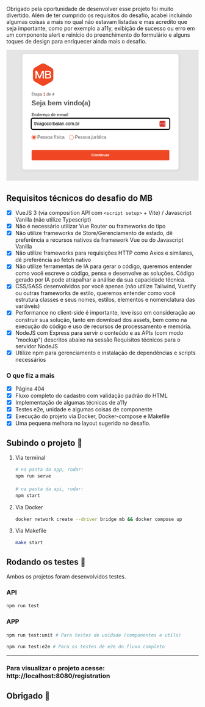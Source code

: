 Obrigado pela oportunidade de desenvolver esse projeto foi muito divertido. Além de ter cumprido os requisitos do desafio, acabei incluindo algumas coisas a mais no qual não estavam listadas e mas acredito que seja importante, como por exemplo a a11y, exibição de sucesso ou erro em um componente alert e reinício do preenchimento do formulário e alguns toques de design para enriquecer ainda mais o desafio.

![Print do desafio](print.png)

## Requisitos técnicos do desafio do MB
- [x] VueJS 3 (via composition API com `<script setup>` + Vite) / Javascript Vanilla (não utilize Typescript)
- [x] Não é necessário utilizar Vue Router ou frameworks do tipo
- [x] Não utilize frameworks de Store/Gerenciamento de estado, dê preferência a recursos nativos da framework Vue ou do Javascript Vanilla
- [x] Não utilize frameworks para requisições HTTP como Axios e similares, dê preferência ao fetch nativo
- [x] Não utilize ferramentas de IA para gerar o código, queremos entender como você escreve o código, pensa e desenvolve as soluções. Código gerado por IA pode atrapalhar a análise da sua capacidade técnica.
- [x] CSS/SASS desenvolvidos por você apenas (não utilize Tailwind, Vuetify ou outras frameworks de estilo, queremos entender como você estrutura classes e seus nomes, estilos, elementos e nomenclatura das variáveis)
- [x] Performance no client-side é importante, leve isso em consideração ao construir sua solução, tanto em download dos assets, bem como na execução do código e uso de recursos de processamento e memória.
- [x] NodeJS com Express para servir o conteúdo e as APIs (com modo "mockup") descritos abaixo na sessão Requisitos técnicos para o servidor NodeJS
- [x] Utilize npm para gerenciamento e instalação de dependências e scripts necessários

### O que fiz a mais
- [x] Página 404
- [x] Fluxo completo do cadastro com validação padrão do HTML
- [x] Implementação de algumas técnicas de a11y
- [x] Testes e2e, unidade e algumas coisas de componente
- [x] Execução do projeto via Docker, Docker-compose e Makefile
- [x] Uma pequena melhora no layout sugerido no desafio.

## Subindo o projeto 🚀

1. Via terminal
	```bash
	# na pasta do app, rodar:
	npm run serve

	# na pasta da api, rodar:
	npm start
	```

1. Via Docker
	```bash
	docker network create --driver bridge mb && docker compose up
	```

1. Via Makefile
	```bash
	make start
	```

## Rodando os testes 🧪
Ambos os projetos foram desenvolvidos testes.

### API
```bash
npm run test
```

### APP
```bash
npm run test:unit # Para testes de unidade (componentes e utils)
```

```bash
npm run test:e2e # Para os testes de e2e do fluxo completo
```
---
### Para visualizar o projeto acesse: http://localhost:8080/registration

## Obrigado 🙏





